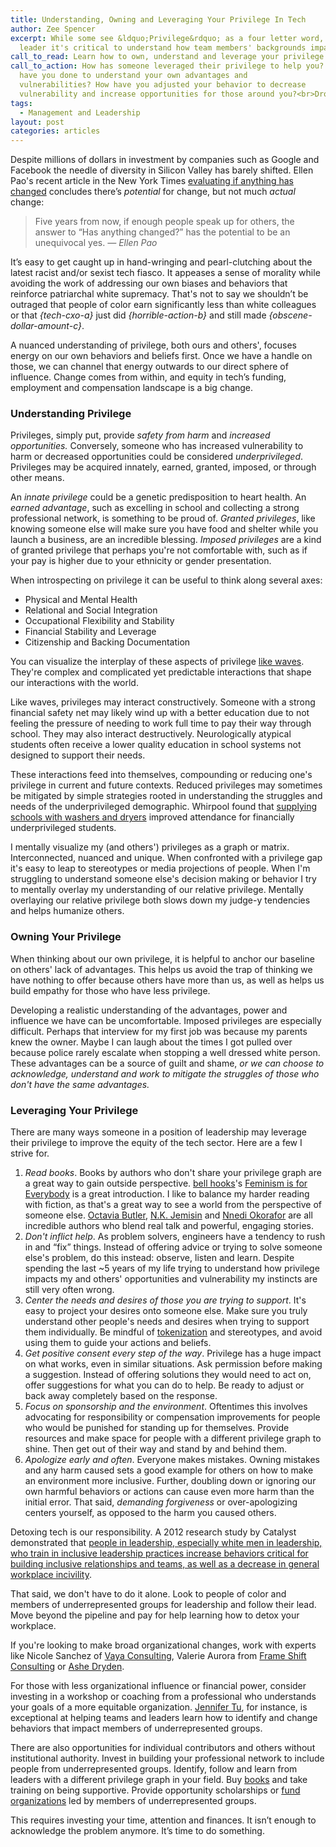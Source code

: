 ```yaml
---
title: Understanding, Owning and Leveraging Your Privilege In Tech
author: Zee Spencer
excerpt: While some see &ldquo;Privilege&rdquo; as a four letter word, as a
  leader it's critical to understand how team members' backgrounds impact them.
call_to_read: Learn how to own, understand and leverage your privilege.
call_to_action: How has someone leveraged their privilege to help you? What
  have you done to understand your own advantages and
  vulnerabilities? How have you adjusted your behavior to decrease
  vulnerability and increase opportunities for those around you?<br>Drop us a line and tell us more.
tags:
  - Management and Leadership
layout: post
categories: articles
---
```


Despite millions of dollars in investment by companies such as Google and
Facebook the needle of diversity in Silicon Valley has barely shifted. Ellen
Pao's recent article in the New York Times [evaluating if anything has
changed](https://www.nytimes.com/2017/09/16/opinion/sunday/ellen-pao-sexism-tech.html?mcubz=1)
concludes there&rsquo;s _potential_ for change, but not much _actual_ change:

> Five years from now, if enough people speak up for others, the answer
> to &ldquo;Has anything changed?&rdquo; has the potential to be an unequivocal
> yes. <cite>&mdash; Ellen Pao</cite>

It&rsquo;s easy to get caught up in hand-wringing and pearl-clutching about the
latest racist and/or sexist tech fiasco. It appeases a sense of morality while
avoiding the work of addressing our own biases and behaviors that reinforce
patriarchal white supremacy. That's not to say we shouldn&rsquo;t be outraged
that people of color earn significantly less than white colleagues or that
_{tech-cxo-a}_ just did _{horrible-action-b}_ and still made
_{obscene-dollar-amount-c}_.

A nuanced understanding of privilege, both ours and others', focuses energy on
our own behaviors and beliefs first. Once we have a handle on those, we can
channel that energy outwards to our direct sphere of influence. Change comes
from within, and equity in tech&rsquo;s funding, employment and compensation
landscape is a big change.

### Understanding Privilege

Privileges, simply put, provide _safety from harm_ and _increased
opportunities._ Conversely, someone who has increased vulnerability to harm or
decreased opportunities could be considered _underprivileged_. Privileges may be
acquired innately, earned, granted, imposed, or through other means.

An _innate privilege_ could be a genetic predisposition to heart health. An
_earned advantage_, such as excelling in school and collecting a strong professional network, is something to be proud of.
_Granted privileges_, like knowing someone else will make sure you have food and shelter while you launch a business, are an incredible blessing.
_Imposed privileges_ are a kind of granted privilege that perhaps you're not
comfortable with, such as if your pay is higher due to your ethnicity or gender
presentation.

When introspecting on privilege it can be useful to think along several axes:

- Physical and Mental Health
- Relational and Social Integration
- Occupational Flexibility and Stability
- Financial Stability and Leverage
- Citizenship and Backing Documentation

You can visualize the interplay of these aspects of privilege [like
waves](http://www.physicsclassroom.com/class/waves/Lesson-3/Interference-of-Waves).
They're complex and complicated yet predictable interactions that shape our interactions with the world.

Like waves, privileges may interact constructively. Someone with a strong
financial safety net may likely wind up with a better education due to not
feeling the pressure of needing to work full time to pay their way through
school. They may also interact destructively. Neurologically atypical students
often receive a lower quality education in school systems not designed to
support their needs.

These interactions feed into themselves, compounding or reducing one's privilege
in current and future contexts. Reduced privileges may sometimes be mitigated by
simple strategies rooted in understanding the struggles and needs of the
underprivileged demographic. Whirpool found that [supplying schools with washers and
dryers](http://www.huffingtonpost.com/entry/whirlpool-installs-washer-dryers-schools-poor-poverty-kids-raises-attendance_us_57b1dbe0e4b07184041200be)
improved attendance for financially underprivileged students.

I mentally visualize my (and others') privileges as a graph or matrix.
Interconnected, nuanced and unique. When confronted with a privilege gap it's easy to leap to stereotypes or media projections of people. When I'm struggling to understand someone else's decision making or behavior I try to mentally overlay my understanding of our relative privilege. Mentally overlaying our
relative privilege both slows down my judge-y tendencies and helps
humanize others.

### Owning Your Privilege

When thinking about our own privilege, it is helpful to anchor our baseline
on others' lack of advantages. This helps us avoid the trap of thinking we have
nothing to offer because others have more than us, as well as helps us build
empathy for those who have less privilege.

Developing a realistic understanding of the advantages, power and influence we
have can be uncomfortable. Imposed privileges are especially difficult. Perhaps
that interview for my first job was because my parents knew the owner. Maybe I
can laugh about the times I got pulled over because police rarely escalate when
stopping a well dressed white person. These advantages can be a source of guilt
and shame, _or we can choose to acknowledge, understand and work to mitigate the
struggles of those who don't have the same advantages._

### Leveraging Your Privilege

There are many ways someone in a position of leadership may leverage their
privilege to improve the equity of the tech sector. Here are a few I strive for.

1. _Read books_. Books by authors who don't share your privilege graph are a
   great way to gain outside perspective. [bell
   hooks](http://www.bellhooksinstitute.com/)'s [Feminism is for
   Everybody](https://www.goodreads.com/book/show/168484.Feminism_is_for_Everybody)
   is a great introduction. I like to balance my harder reading with fiction, as
   that's a great way to see a world from the perspective of someone else.
   [Octavia Butler](http://octaviabutler.org/), [N.K.
   Jemisin](http://nkjemisin.com/) and [Nnedi Okorafor](http://nnedi.com/) are
   all incredible authors who blend real talk and powerful, engaging stories.
1. _Don't inflict help_. As problem solvers, engineers have a tendency to rush in
   and &ldquo;fix&rdquo; things. Instead of offering advice or trying to solve
   someone else's problem, do this instead: observe, listen and learn. Despite
   spending the last ~5 years of my life trying to understand how privilege
   impacts my and others' opportunities and vulnerability my instincts are still
   very often wrong.
1. _Center the needs and desires of those you are trying to support_. It's easy
   to project your desires onto someone else. Make sure you truly understand
   other people's needs and desires when trying to support them individually. Be
   mindful of [tokenization](http://geekfeminism.wikia.com/wiki/Tokenism) and
   stereotypes, and avoid using them to guide your actions and beliefs.
1. _Get positive consent every step of the way_. Privilege has a huge impact on
   what works, even in similar situations. Ask permission before making a
   suggestion. Instead of offering solutions they would need to act on, offer
   suggestions for what you can do to help. Be ready to adjust or back away
   completely based on the response.
1. _Focus on sponsorship and the environment_. Oftentimes this involves
   advocating for responsibility or compensation improvements for people who
   would be punished for standing up for themselves. Provide resources and make
   space for people with a different privilege graph to shine. Then get out of
   their way and stand by and behind them.
1. _Apologize early and often_. Everyone makes mistakes. Owning mistakes and
   any harm caused sets a good example for others on how to make an environment
   more inclusive. Further, doubling down or ignoring our own harmful behaviors
   or actions can cause even more harm than the initial error. That said,
   _demanding forgiveness_ or over-apologizing centers yourself, as opposed to
   the harm you caused others.

Detoxing tech is our responsibility. A 2012 research study by Catalyst
demonstrated that [people in leadership, especially white men in leadership, who
train in inclusive leadership practices increase behaviors critical for building
inclusive relationships and teams, as well as a decrease in general workplace
incivility](http://www.catalyst.org/knowledge/calling-all-white-men-can-training-help-create-inclusive-workplaces).

That said, we don't have to do it alone. Look to people of color and members of
underrepresented groups for leadership and follow their lead. Move beyond the
pipeline and pay for help learning how to detox your workplace.

If you're looking to make broad organizational changes, work with experts like
Nicole Sanchez of [Vaya Consulting](https://www.vayaconsulting.com/), Valerie
Aurora from [Frame Shift Consulting](https://frameshiftconsulting.com/) or [Ashe
Dryden](https://www.ashedryden.com/).

For those with less organizational influence or financial power, consider
investing in a workshop or coaching from a professional who understands your goals of a more equitable organization. [Jennifer Tu](/who-we-are#jennifer-tu), for instance, is exceptional at helping teams and leaders learn how to identify and change behaviors that impact members of underrepresented groups.

There are also opportunities for individual contributors and others without
institutional authority. Invest in building your professional network to include
people from underrepresented groups. Identify, follow and learn from leaders
with a different privilege graph in your field. Buy [books](https://www.amazon.com/Managers-Path-Leaders-Navigating-Growth/dp/1491973897) and take training on being supportive. Provide opportunity scholarships or [fund
organizations](http://joinfundclub.com/) led by members of underrepresented
groups.

This requires investing your time, attention and finances. It isn&rsquo;t
enough to acknowledge the problem anymore. It&rsquo;s time to do something.
